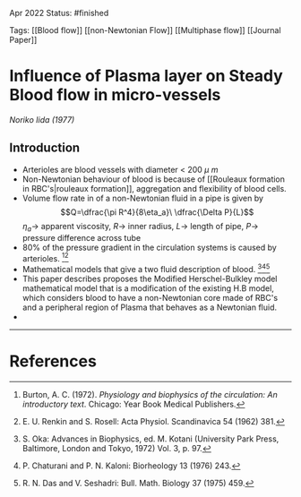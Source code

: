 Apr 2022
Status: #finished 

Tags: [[Blood flow]] [[non-Newtonian Flow]] [[Multiphase flow]] [[Journal Paper]]

# Influence of Plasma layer on Steady Blood flow in micro-vessels
*Noriko Iida (1977)*

## Introduction 
- Arterioles are blood vessels with diameter < 200 $\mu \ m$
- Non-Newtonian behaviour of blood is because of [[Rouleaux formation in RBC's|rouleaux formation]], aggregation and flexibility of blood cells. 
- Volume flow rate in of a non-Newtonian fluid in a pipe is given by $$Q=\dfrac{\pi R^4}{8\eta_a}\ \dfrac{\Delta P}{L}$$ $\eta_a\rightarrow$ apparent viscosity, $R\rightarrow$ inner radius, $L\rightarrow$ length of pipe, $P\rightarrow$ pressure difference across tube
- 80% of the pressure gradient in the circulation systems is caused by arterioles. [^2][^3]
- Mathematical models that give a two fluid description of blood. [^10][^11][^12]
- This paper describes proposes the Modified Herschel-Bulkley model mathematical model that is a modification of the existing H.B model, which considers blood to have a non-Newtonian core made of RBC's and a peripheral region of Plasma that behaves as a Newtonian fluid.  
- 

---
# References

[^2]: Burton, A. C. (1972). _Physiology and biophysics of the circulation: An introductory text_. Chicago: Year Book Medical Publishers.
[^3]: E. U. Renkin and S. Rosell: Acta Physiol. Scandinavica 54 (1962) 381.
[^10]: S. Oka: Advances in Biophysics, ed. M. Kotani (University Park Press, Baltimore, London and Tokyo, 1972) Vol. 3, p. 97. 
[^11]: P. Chaturani and P. N. Kaloni: Biorheology 13 (1976) 243. 
[^12]: R. N. Das and V. Seshadri: Bull. Math. Biology 37 (1975) 459.
